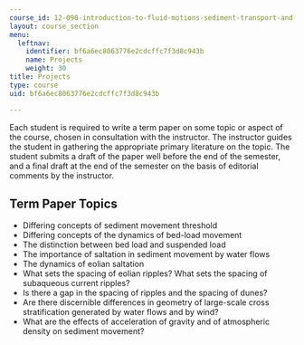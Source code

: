 ```yaml
---
course_id: 12-090-introduction-to-fluid-motions-sediment-transport-and-current-generated-sedimentary-structures-fall-2006
layout: course_section
menu:
  leftnav:
    identifier: bf6a6ec8063776e2cdcffc7f3d8c943b
    name: Projects
    weight: 30
title: Projects
type: course
uid: bf6a6ec8063776e2cdcffc7f3d8c943b

---
```


Each student is required to write a term paper on some topic or aspect of the course, chosen in consultation with the instructor. The instructor guides the student in gathering the appropriate primary literature on the topic. The student submits a draft of the paper well before the end of the semester, and a final draft at the end of the semester on the basis of editorial comments by the instructor.

Term Paper Topics
-----------------

*   Differing concepts of sediment movement threshold
*   Differing concepts of the dynamics of bed-load movement
*   The distinction between bed load and suspended load
*   The importance of saltation in sediment movement by water flows
*   The dynamics of eolian saltation
*   What sets the spacing of eolian ripples? What sets the spacing of subaqueous current ripples?
*   Is there a gap in the spacing of ripples and the spacing of dunes?
*   Are there discernible differences in geometry of large-scale cross stratification generated by water flows and by wind?
*   What are the effects of acceleration of gravity and of atmospheric density on sediment movement?